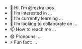 - 👋 Hi, I’m @reztra-pos
- 👀 I’m interested in ...
- 🌱 I’m currently learning ...
- 💞️ I’m looking to collaborate on ...
- 📫 How to reach me ...
- 😄 Pronouns: ...
- ⚡ Fun fact: ...

<!---
reztra-pos/reztra-pos is a ✨ special ✨ repository because its `README.md` (this file) appears on your GitHub profile.
You can click the Preview link to take a look at your changes.
--->
